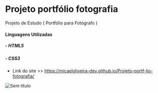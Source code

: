 # Projeto portfólio fotografia
Projeto de Estudo ( Portfólio para Fotógrafo )
#### Linguagens Utilizadas
##### - HTML5
##### - CSS3 

- Link do site >> https://micaeloliveira-dev.github.io/Projeto-portf-lio-fotografia/

![Sem título](https://user-images.githubusercontent.com/72334759/121906968-ff7d5f80-cd01-11eb-9d0d-4270be9250d3.png)


